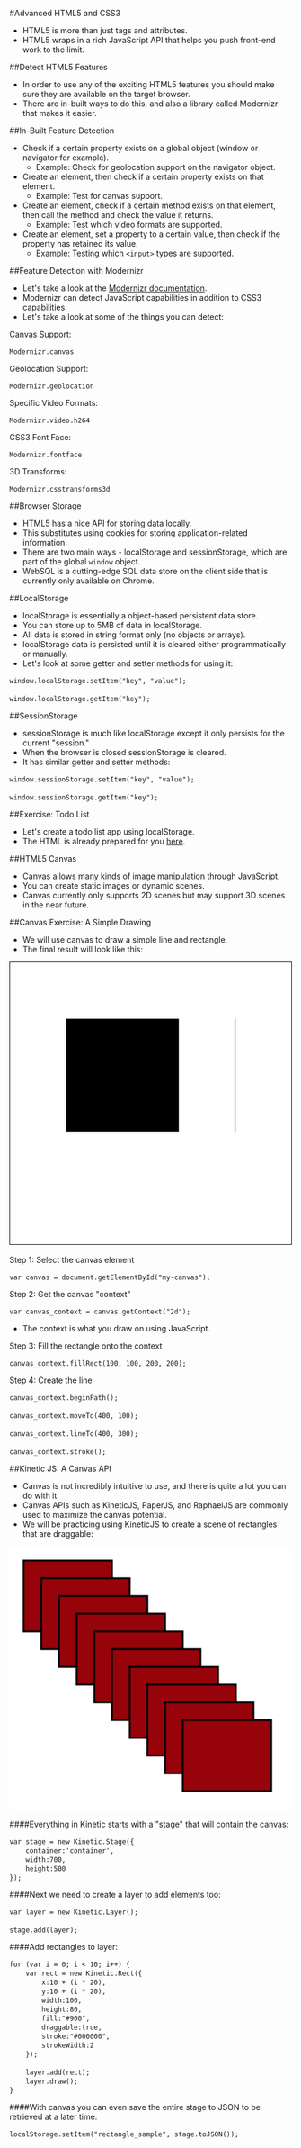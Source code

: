 #Advanced HTML5 and CSS3
- HTML5 is more than just tags and attributes.
- HTML5 wraps in a rich JavaScript API that helps you push front-end work to the limit.

##Detect HTML5 Features
- In order to use any of the exciting HTML5 features you should make sure they are available on the target browser.
- There are in-built ways to do this, and also a library called Modernizr that makes it easier.

##In-Built Feature Detection
- Check if a certain property exists on a global object (window or navigator for example).
	- Example: Check for geolocation support on the navigator object.
- Create an element, then check if a certain property exists on that element.
	- Example: Test for canvas support.
- Create an element, check if a certain method exists on that element, then call the method and check the value it returns.
	- Example: Test which video formats are supported.
- Create an element, set a property to a certain value, then check if the property has retained its value.
	- Example: Testing which `<input>` types are supported.

##Feature Detection with Modernizr
- Let's take a look at the [Modernizr documentation](http://modernizr.com/).
- Modernizr can detect JavaScript capabilities in addition to CSS3 capabilities.
- Let's take a look at some of the things you can detect:

Canvas Support:

```
Modernizr.canvas
```

Geolocation Support:

```
Modernizr.geolocation
```

Specific Video Formats:

```
Modernizr.video.h264
```

CSS3 Font Face:

```
Modernizr.fontface
```

3D Transforms:

```
Modernizr.csstransforms3d
```

##Browser Storage
- HTML5 has a nice API for storing data locally.
- This substitutes using cookies for storing application-related information.
- There are two main ways - localStorage and sessionStorage, which are part of the global `window` object.
- WebSQL is a cutting-edge SQL data store on the client side that is currently only available on Chrome.

##LocalStorage
- localStorage is essentially a object-based persistent data store.
- You can store up to 5MB of data in localStorage.
- All data is stored in string format only (no objects or arrays).
- localStorage data is persisted until it is cleared either programmatically or manually.
- Let's look at some getter and setter methods for using it:

```
window.localStorage.setItem("key", "value");

window.localStorage.getItem("key");
```

##SessionStorage
- sessionStorage is much like localStorage except it only persists for the current "session."
- When the browser is closed sessionStorage is cleared.
- It has similar getter and setter methods:

```
window.sessionStorage.setItem("key", "value");

window.sessionStorage.getItem("key");
```

##Exercise: Todo List
- Let's create a todo list app using localStorage.
- The HTML is already prepared for you [here](todo_html/).

##HTML5 Canvas
- Canvas allows many kinds of image manipulation through JavaScript.
- You can create static images or dynamic scenes.
- Canvas currently only supports 2D scenes but may support 3D scenes in the near future.

##Canvas Exercise: A Simple Drawing
- We will use canvas to draw a simple line and rectangle.
- The final result will look like this:

![Simple Canvas](images/simple_canvas.png)

Step 1: Select the canvas element

```
var canvas = document.getElementById("my-canvas");
```

Step 2: Get the canvas "context"

```
var canvas_context = canvas.getContext("2d");
```

- The context is what you draw on using JavaScript.

Step 3: Fill the rectangle onto the context

```
canvas_context.fillRect(100, 100, 200, 200);
```

Step 4: Create the line

```
canvas_context.beginPath();

canvas_context.moveTo(400, 100);

canvas_context.lineTo(400, 300);

canvas_context.stroke();
```

##Kinetic JS: A Canvas API
- Canvas is not incredibly intuitive to use, and there is quite a lot you can do with it.
- Canvas APIs such as KineticJS, PaperJS, and RaphaelJS are commonly used to maximize the canvas potential.
- We will be practicing using KineticJS to create a scene of rectangles that are draggable:

![Kinetic Scene](images/kinetic_example.png)

####Everything in Kinetic starts with a "stage" that will contain the canvas:

```
var stage = new Kinetic.Stage({
	container:'container',
	width:700,
	height:500
});
```

####Next we need to create a layer to add elements too:

```
var layer = new Kinetic.Layer();

stage.add(layer);
```

####Add rectangles to layer:

```
for (var i = 0; i < 10; i++) {
	var rect = new Kinetic.Rect({
		x:10 + (i * 20),
		y:10 + (i * 20),
		width:100,
		height:80,
		fill:"#900",
		draggable:true,
		stroke:"#000000",
		strokeWidth:2
	});

	layer.add(rect);
	layer.draw();
}
```

####With canvas you can even save the entire stage to JSON to be retrieved at a later time:

```
localStorage.setItem("rectangle_sample", stage.toJSON());
```